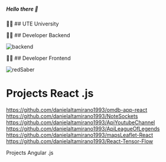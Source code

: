 <h5 >  Hello there  👋 </h5>

👨‍🎓 ## UTE University

👨‍💻 ## Developer Backend

![backend](https://user-images.githubusercontent.com/64813513/167021686-b09b7051-45ef-4d2a-9863-db926ed3cf03.gif)

👨‍💻 ## Developer Frontend

![redSaber](https://user-images.githubusercontent.com/64813513/166987258-b4c6acc4-9944-490b-887b-79cca971513c.gif)

# Projects React .js

https://github.com/danielaltamirano1993/omdb-app-react
https://github.com/danielaltamirano1993/NoteSockets
https://github.com/danielaltamirano1993/ApiYoutubeChannel
https://github.com/danielaltamirano1993/ApiLeagueOfLegends
https://github.com/danielaltamirano1993/mapsLeaflet-React
https://github.com/danielaltamirano1993/React-Tensor-Flow

Projects Angular .js

<!--
**danielaltamirano1993/danielaltamirano1993** is a ✨ _special_ ✨ repository because its `README.md` (this file) appears on your GitHub profile.

Here are some ideas to get you started:

- 🔭 I’m currently working on ...
- 🌱 I’m currently learning ...
- 👯 I’m looking to collaborate on ...
- 🤔 I’m looking for help with ...
- 💬 Ask me about ...
- 📫 How to reach me: ...
- 😄 Pronouns: ...
- ⚡ Fun fact: ...
-->
